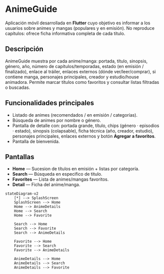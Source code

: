 
# AnimeGuide

Aplicación móvil desarrollada en **Flutter** cuyo objetivo es informar a los usuarios sobre animes y mangas (populares y en emisión). No reproduce capítulos: ofrece ficha informativa completa de cada título.

## Descripción
AnimeGuide muestra por cada anime/manga: portada, título, sinopsis, género, año, número de capítulos/temporadas, estado (en emisión / finalizado), enlace al tráiler, enlaces externos (dónde ver/leer/comprar), si contiene manga, personajes principales, creador y estudio/house animadora. Permite marcar títulos como favoritos y consultar listas filtradas o buscadas.

## Funcionalidades principales
- Listado de animes (recomendados / en emisión / categorías).  
- Búsqueda de animes por nombre o género.  
- Pantalla de detalle con: portada grande, título, chips (género · episodios · estado), sinopsis (colapsable), ficha técnica (año, creador, estudio), personajes principales, enlaces externos y botón **Agregar a favoritos**.   
- Pantalla de bienvenida.  

## Pantallas
- **Home** — Sucesion de títulos en emisión + listas por categoría.  
- **Search** — Búsqueda en especifico de titulo.  
- **Favorites** — Lista de animes/mangas favoritos.  
- **Detail** — Ficha del anime/manga.


```mermaid
stateDiagram-v2
    [*] --> SplashScreen
    SplashScreen --> Home
    Home --> AnimeDetails
    Home --> Search
    Home --> Favorite

    Search --> Home
    Search --> Favorite
    Search --> AnimeDetails

    Favorite --> Home
    Favorite --> Search
    Favorite --> AnimeDetails

    AnimeDetails --> Home
    AnimeDetails --> Search
    AnimeDetails --> Favorite
    
```

